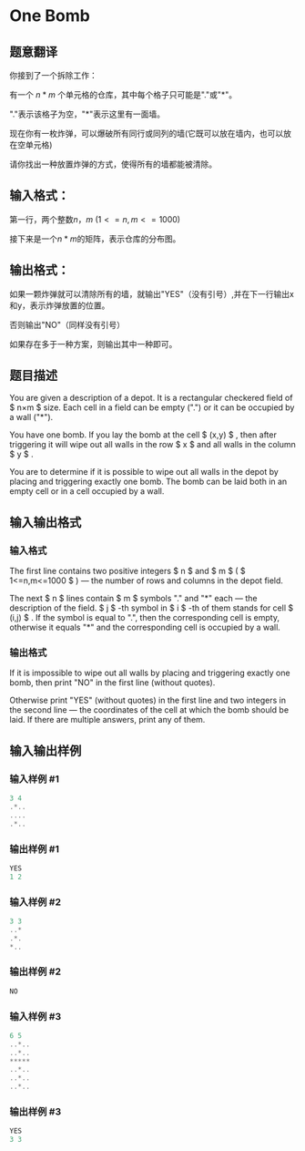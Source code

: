 # One Bomb

## 题意翻译

你接到了一个拆除工作：

有一个 $n*m$ 个单元格的仓库，其中每个格子只可能是"."或"*"。

"."表示该格子为空，"*"表示这里有一面墙。

现在你有一枚炸弹，可以爆破所有同行或同列的墙(它既可以放在墙内，也可以放在空单元格)

请你找出一种放置炸弹的方式，使得所有的墙都能被清除。

## 输入格式：

第一行，两个整数$n$，$m$ $(1<=n,m<=1000)$

接下来是一个$n*m$的矩阵，表示仓库的分布图。

## 输出格式：

如果一颗炸弹就可以清除所有的墙，就输出"YES"（没有引号）,并在下一行输出x和y，表示炸弹放置的位置。

否则输出"NO"（同样没有引号）

如果存在多于一种方案，则输出其中一种即可。

## 题目描述

You are given a description of a depot. It is a rectangular checkered field of $ n×m $ size. Each cell in a field can be empty (".") or it can be occupied by a wall ("\*").

You have one bomb. If you lay the bomb at the cell $ (x,y) $ , then after triggering it will wipe out all walls in the row $ x $ and all walls in the column $ y $ .

You are to determine if it is possible to wipe out all walls in the depot by placing and triggering exactly one bomb. The bomb can be laid both in an empty cell or in a cell occupied by a wall.

## 输入输出格式

### 输入格式

The first line contains two positive integers $ n $ and $ m $ ( $ 1<=n,m<=1000 $ ) — the number of rows and columns in the depot field.

The next $ n $ lines contain $ m $ symbols "." and "\*" each — the description of the field. $ j $ -th symbol in $ i $ -th of them stands for cell $ (i,j) $ . If the symbol is equal to ".", then the corresponding cell is empty, otherwise it equals "\*" and the corresponding cell is occupied by a wall.

### 输出格式

If it is impossible to wipe out all walls by placing and triggering exactly one bomb, then print "NO" in the first line (without quotes).

Otherwise print "YES" (without quotes) in the first line and two integers in the second line — the coordinates of the cell at which the bomb should be laid. If there are multiple answers, print any of them.

## 输入输出样例

### 输入样例 #1

```cpp
3 4
.*..
....
.*..

```
### 输出样例 #1

```cpp
YES
1 2

```
### 输入样例 #2

```cpp
3 3
..*
.*.
*..

```
### 输出样例 #2

```cpp
NO

```
### 输入样例 #3

```cpp
6 5
..*..
..*..
*****
..*..
..*..
..*..

```
### 输出样例 #3

```cpp
YES
3 3

```
